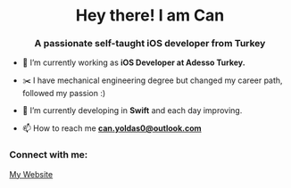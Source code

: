 <h1 align="center">Hey there! I am Can</h1>
<h3 align="center">A passionate self-taught iOS developer from Turkey</h3>

- 🔭  I’m currently working as **iOS Developer at Adesso Turkey.** 

- ✂️   I have mechanical engineering degree but changed my career path, followed my passion :)

- 🌱  I’m currently developing in **Swift** and each day improving.

- 📫 How to reach me **can.yoldas0@outlook.com**

<h3 align="left">Connect with me:</h3>
<p align="left">
<a href="https://www.cyoldas.com" target="_blank">My Website</a>
